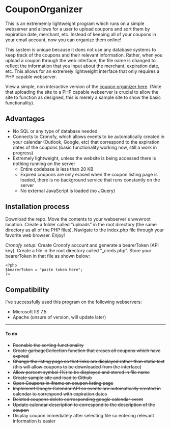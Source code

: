 # CouponOrganizer
This is an extrememly lightweight program which runs on a simple webserver and allows for a user to upload coupons and sort them by expiration date, merchant, etc. Instead of keeping all of your coupons in your email account, now you can organize them online!

This system is unique because it does not use any database systems to keep track of the coupons and their relevant information. Rather, when you upload a coupon through the web interface, the file name is changed to reflect the information that you input about the merchant, expiration date, etc. This allows for an extremely lightweight interface that only requires a PHP capable webserver.

View a simple, non interactive version of the <a target="_blank" href="https://stevenmassaro.github.io/CouponOrganizer/SampleSite/index.html">coupon organizer here</a>.
  (Note that uploading the site to a PHP capable webserver is crucial to allow the site to function as designed, this is merely a sample site to show the basic functionality).

## Advantages
- No SQL or any type of database needed
- Connects to Cronofy, which allows events to be automatically created in your calendar (Outlook, Google, etc) that correspond to the expiration dates of the coupons (basic functionality working now, still a work in progress)
- Extremely lightweight, unless the website is being accessed there is nothing running on the server
  - Entire codebase is less than 20 KB
  - Expired coupons are only erased when the coupon listing page is loaded, there is no background service that runs constantly on the server
  - No external JavaScript is loaded (no JQuery)

## Installation process
Download the repo. Move the contents to your webserver's wwwroot location. Create a folder called "uploads" in the root directory (the same directory as all of the PHP files). Navigate to the index.php file through your favorite web browser. Enjoy!

*Cronofy setup:*
Create Cronofy account and generate a bearerToken (API key). Create a file in the root directory called "\_creds.php". Store your bearerToken in that file as shown below:
```
<?php
$bearerToken = "paste token here";
?>
```

## Compatibility
I've successfully used this program on the following webservers:
- Microsoft IIS 7.5
- Apache (unsure of version, will update later)
---
#### To do
- ~~Reenable the sorting functionality~~
- ~~Create garbageCollection function that erases all coupons which have expired~~
- ~~Change the listing page so that links are displayed rather than static text (this will allow coupons to be downloaded from the interface)~~
- ~~Allow percent symbol (%) to be displayed and stored in file name~~
- ~~Create sample site and load to Github~~
- ~~Open Coupons in iframe on coupon listing page~~
- ~~Implement Google Calendar API so events are automatically created in calendar to correspond with expiration dates~~
- ~~Deleted coupons delete corresponding google calendar event~~
- ~~Update calendar description to correspond to the description of the coupon~~
- Display coupon immediately after selecting file so entering relevant information is easier
